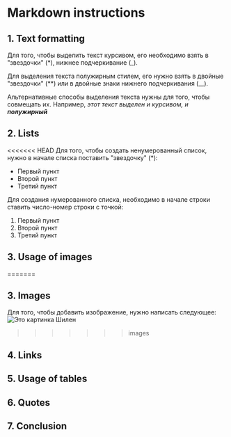 # Markdown instructions
## 1. Text formatting
Для того, чтобы выделить текст курсивом, его необходимо взять в "звездочки" (*), нижнее подчеркивание (_).

Для выделения текста полужирным стилем, его нужно взять в двойные "звездочки" (**) или в двойные знаки нижнего подчеркивания (__).

Альтернативные способы выделения текста нужны для того, чтобы совмещать их. Например, _этот текст выделен и курсивом, и **полужирный**_
## 2. Lists
<<<<<<< HEAD
Для того, чтобы создать ненумерованный список, нужно в начале списка поставить "звездочку" (*):
* Первый пункт
* Второй пункт
* Третий пункт

Для создания нумерованного списка, необходимо в начале строки ставить число-номер строки с точкой:
1. Первый пункт
2. Второй пункт
3. Третий пункт

## 3. Usage of images
=======
## 3. Images
Для того, чтобы добавить изображение, нужно написать следующее:
![Это картинка Шилен](shilen.jpg)
>>>>>>> images
## 4. Links
## 5. Usage of tables
## 6. Quotes
## 7. Conclusion